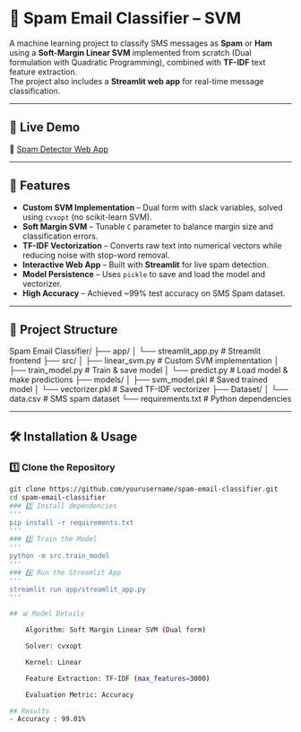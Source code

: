 # 📩 Spam Email Classifier – SVM

A machine learning project to classify SMS messages as **Spam** or **Ham** using a **Soft-Margin Linear SVM** implemented from scratch (Dual formulation with Quadratic Programming), combined with **TF-IDF** text feature extraction.  
The project also includes a **Streamlit web app** for real-time message classification.

---

## 🚀 Live Demo
🔗 [Spam Detector Web App](https://your-deployed-streamlit-link.com)

---

## 📌 Features
- **Custom SVM Implementation** – Dual form with slack variables, solved using `cvxopt` (no scikit-learn SVM).
- **Soft Margin SVM** – Tunable `C` parameter to balance margin size and classification errors.
- **TF-IDF Vectorization** – Converts raw text into numerical vectors while reducing noise with stop-word removal.
- **Interactive Web App** – Built with **Streamlit** for live spam detection.
- **Model Persistence** – Uses `pickle` to save and load the model and vectorizer.
- **High Accuracy** – Achieved ~99% test accuracy on SMS Spam dataset.

---

## 📂 Project Structure
Spam Email Classifier/
├── app/
│ └── streamlit_app.py # Streamlit frontend
├── src/
│ ├── linear_svm.py # Custom SVM implementation
│ ├── train_model.py # Train & save model
│ └── predict.py # Load model & make predictions
├── models/
│ ├── svm_model.pkl # Saved trained model
│ └── vectorizer.pkl # Saved TF-IDF vectorizer
├── Dataset/
│ └── data.csv # SMS spam dataset
└── requirements.txt # Python dependencies


---

## 🛠 Installation & Usage

### 1️⃣ Clone the Repository
```bash
git clone https://github.com/yourusername/spam-email-classifier.git
cd spam-email-classifier
### 2️⃣ Install dependencies
'''
pip install -r requirements.txt
'''
### 3️⃣ Train the Model
'''
python -m src.train_model
'''
### 4️⃣ Run the Streamlit App
'''
streamlit run app/streamlit_app.py
'''

## 📊 Model Details

    Algorithm: Soft Margin Linear SVM (Dual form)

    Solver: cvxopt

    Kernel: Linear

    Feature Extraction: TF-IDF (max_features=3000)

    Evaluation Metric: Accuracy

## Results
- Accuracy : 99.01%

